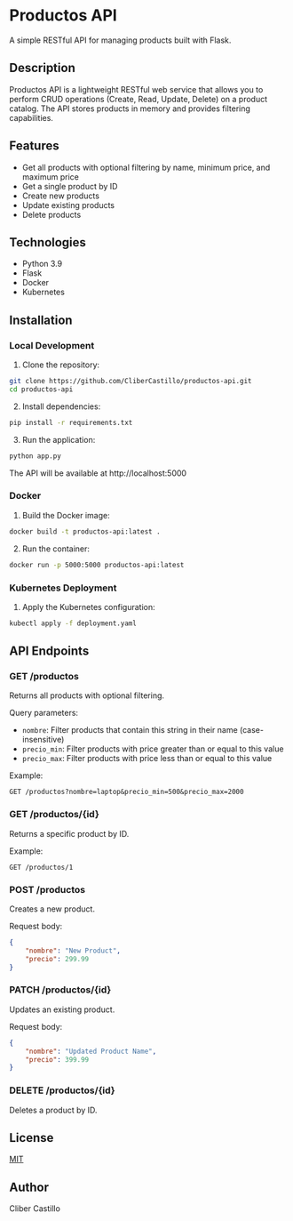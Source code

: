 # Productos API

A simple RESTful API for managing products built with Flask.

## Description

Productos API is a lightweight RESTful web service that allows you to perform CRUD operations (Create, Read, Update, Delete) on a product catalog. The API stores products in memory and provides filtering capabilities.

## Features

- Get all products with optional filtering by name, minimum price, and maximum price
- Get a single product by ID
- Create new products
- Update existing products
- Delete products

## Technologies

- Python 3.9
- Flask
- Docker
- Kubernetes

## Installation

### Local Development

1. Clone the repository:
```bash
git clone https://github.com/CliberCastillo/productos-api.git
cd productos-api
```

2. Install dependencies:
```bash
pip install -r requirements.txt
```

3. Run the application:
```bash
python app.py
```

The API will be available at http://localhost:5000

### Docker

1. Build the Docker image:
```bash
docker build -t productos-api:latest .
```

2. Run the container:
```bash
docker run -p 5000:5000 productos-api:latest
```

### Kubernetes Deployment

1. Apply the Kubernetes configuration:
```bash
kubectl apply -f deployment.yaml
```

## API Endpoints

### GET /productos
Returns all products with optional filtering.

Query parameters:
- `nombre`: Filter products that contain this string in their name (case-insensitive)
- `precio_min`: Filter products with price greater than or equal to this value
- `precio_max`: Filter products with price less than or equal to this value

Example:
```
GET /productos?nombre=laptop&precio_min=500&precio_max=2000
```

### GET /productos/{id}
Returns a specific product by ID.

Example:
```
GET /productos/1
```

### POST /productos
Creates a new product.

Request body:
```json
{
    "nombre": "New Product",
    "precio": 299.99
}
```

### PATCH /productos/{id}
Updates an existing product.

Request body:
```json
{
    "nombre": "Updated Product Name",
    "precio": 399.99
}
```

### DELETE /productos/{id}
Deletes a product by ID.

## License

[MIT](LICENSE)

## Author

Cliber Castillo
